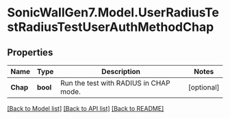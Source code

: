 # SonicWallGen7.Model.UserRadiusTestRadiusTestUserAuthMethodChap

## Properties

Name | Type | Description | Notes
------------ | ------------- | ------------- | -------------
**Chap** | **bool** | Run the test with RADIUS in CHAP mode. | [optional] 

[[Back to Model list]](../README.md#documentation-for-models) [[Back to API list]](../README.md#documentation-for-api-endpoints) [[Back to README]](../README.md)

